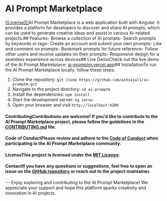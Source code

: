 # AI Prompt Marketplace

[![License][]](https://github.com/ashsajal1/ai-promptm/blob/main/LICENSE)AI Prompt Marketplace is a web application built with Angular. It provides a platform for developers to discover and share AI prompts, which can be used to generate creative ideas and assist in various AI-related projects.## Features- Browse a collection of AI prompts- Search prompts by keywords or tags- Create an account and submit your own prompts- Like and comment on prompts- Bookmark prompts for future reference- Follow other users and receive updates on their prompts- Responsive design for a seamless experience across devices## Live DemoCheck out the live demo of the AI Prompt Marketplace: [ai-promptm.vercel.app](https://ai-promptm.vercel.app)## InstallationTo run the AI Prompt Marketplace locally, follow these steps:

1. Clone the repository: `git clone https://github.com/ashsajal1/ai-promptm.git`
2. Navigate to the project directory: `cd ai-promptm`
3. Install the dependencies: `npm install`
4. Start the development server: `ng serve`
5. Open your browser and visit `http://localhost:4200`

#### ContributingContributions are welcome! If you'd like to contribute to the AI Prompt Marketplace project, please follow the guidelines in the [CONTRIBUTING.md](https://github.com/ashsajal1/ai-promptm/blob/main/CONTRIBUTING.md) file.
#### Code of ConductPlease review and adhere to the [Code of Conduct](https://github.com/ashsajal1/ai-promptm/blob/main/CODE_OF_CONDUCT.md) when participating in the AI Prompt Marketplace community.
#### LicenseThis project is licensed under the [MIT License](https://github.com/ashsajal1/ai-promptm/blob/main/LICENSE).
#### ContactIf you have any questions or suggestions, feel free to open an issue on the [GitHub repository](https://github.com/ashsajal1/ai-promptm) or reach out to the project maintainer.

---Enjoy exploring and contributing to the AI Prompt Marketplace! We appreciate your support and hope this platform sparks creativity and innovation in AI projects.
